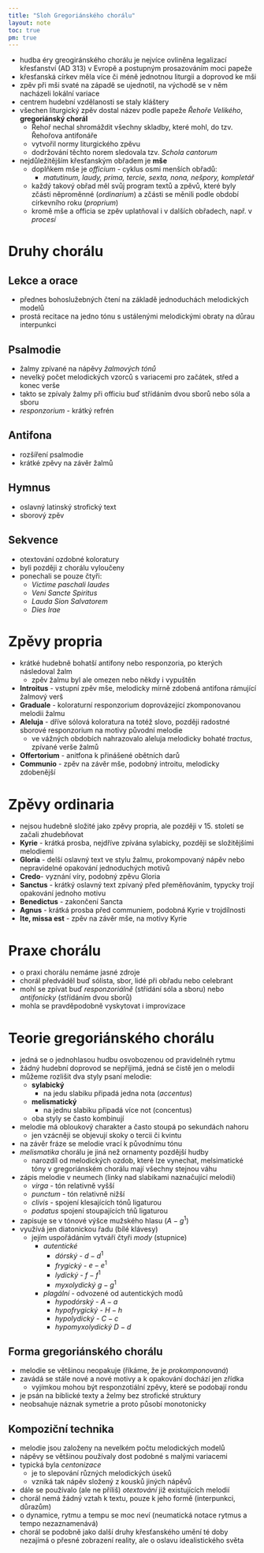 ```yaml
---
title: "Sloh Gregoriánského chorálu"
layout: note
toc: true
pm: true
---
```

- hudba éry greogiránského chorálu je nejvíce ovliněna legalizací křesťanství (AD 313) v Evropě a postupným prosazováním moci papeže
- křesťanská církev měla více či méně jednotnou liturgii a doprovod ke mši
- zpěv při mši svaté na západě se ujednotil, na východě se v něm nacházeli lokální variace
- centrem hudební vzdělanosti se staly kláštery
- všechen liturgický zpěv dostal název podle papeže _Řehoře Velikého_, **gregoriánský chorál**
    - Řehoř nechal shromáždit všechny skladby, které mohl, do tzv. Řehořova antifonáře
    - vytvořil normy liturgického zpěvu
    - dodržování těchto norem sledovala tzv. _Schola cantorum_
- nejdůležitějším křesťanským obřadem je **mše**
    - doplňkem mše je _officium_ - cyklus osmi menších obřadů:
        - _matutinum, laudy, prima, tercie, sexta, nona, nešpory, kompletář_
    - každý takový obřad měl svůj program textů a zpěvů, které byly zčásti něproměnné (_ordinarium_) a zčásti se měnili podle období církevního roku (_proprium_)
    - kromě mše a officia se zpěv uplatňoval i v dalších obřadech, např. v _procesí_
# Druhy chorálu
## Lekce a orace
- přednes bohoslužebných čtení na základě jednoduchách melodických modelů
- prostá recitace na jedno tónu s ustálenými melodickými obraty na důrau interpunkci
## Psalmodie
- žalmy zpívané na nápěvy _žalmových tónů_
- nevelký počet melodických vzorců s variacemi pro začátek, střed a konec verše
- takto se zpívaly žalmy při officiu buď střídáním dvou sborů nebo sóla a sboru
- _responzorium_ - krátký refrén
## Antifona
- rozšíření psalmodie
- krátké zpěvy na závěr žalmů
## Hymnus
- oslavný latinský strofický text
- sborový zpěv
## Sekvence
- otextování ozdobné koloratury
- byli později z chorálu vyloučeny 
- ponechali se pouze čtyři:
    - _Victime paschali laudes_
    - _Veni Sancte Spiritus_
    - _Lauda Sion Salvatorem_
    - _Dies Irae_
# Zpěvy propria
- krátké hudebně bohatší antifony nebo responzoria, po kterých následoval žalm
    - zpěv žalmu byl ale omezen nebo někdy i vypuštěn
- **Introitus** - vstupní zpěv mše, melodicky mírně zdobená antifona rámující žalmový verš
- **Graduale** - koloraturní responzorium doprovázející zkomponovanou melodii žalmu
- **Aleluja** - dříve sólová koloratura na totéž slovo, později radostné sborové responzorium na motivy původní melodie
    - ve vážných obdobích nahrazovalo aleluja melodicky bohaté _tractus_, zpívané verše žalmů
- **Offertorium** - anitfona k přinášené obětních darů
- **Communio** - zpěv na závěr mše, podobný introitu, melodicky zdobenější
# Zpěvy ordinaria
- nejsou hudebně složité jako zpěvy propria, ale později v 15. století se začali zhudebňovat
- **Kyrie** - krátká prosba, nejdříve zpívána sylabicky, později se složitějšími melodiemi
- **Gloria** - delší oslavný text ve stylu žalmu, prokompovaný nápěv nebo nepravidelné opakování jednoduchých motivů
- **Credo**- vyznání víry, podobný zpěvu Gloria
- **Sanctus** - krátký oslavný text zpívaný před přeměňováním, typycky trojí opakování jednoho motivu
- **Benedictus** - zakončení Sancta
- **Agnus** - krátká prosba před communiem, podobná Kyrie v trojdílnosti
- **Ite, missa est** - zpěv na závěr mše, na motivy Kyrie
# Praxe chorálu
- o praxi chorálu nemáme jasné zdroje
- chorál předváděl buď sólista, sbor, lidé při obřadu nebo celebrant
- mohl se zpívat buď _responzoriálně_ (střídání sóla a sboru) nebo _antifonicky_ (střídáním dvou sborů)
- mohla se pravděpodobně vyskytovat i improvizace
# Teorie gregoriánského chorálu
- jedná se o jednohlasou hudbu osvobozenou od pravidelnéh rytmu
- žádný hudební doprovod se nepříjimá, jedná se čistě jen o melodii
- můžeme rozlišit dva styly psaní melodie:
    - **sylabický**
        - na jedu slabiku připadá jedna nota (_accentus_)
    - **melismatický**
        - na jednu slabiku připadá více not (concentus)
    - oba styly se často kombinují
- melodie má obloukový charakter a často stoupá po sekundách nahoru
    - jen vzácněji se objevují skoky o tercii či kvintu
- na závěr fráze se melodie vrací k původnímu tónu
- _melismatika_ chorálu je jiná než ornamenty pozdější hudby
    - narozdíl od melodických ozdob, které lze vynechat, melsimatické tóny v gregoriánském chorálu mají všechny stejnou váhu
- zápis melodie v neumech (linky nad slabikami naznačující melodii)
    - _virga_ - tón relativně vyšší
    - _punctum_ - tón relativně nižší
    - _clivis_ - spojení klesajících tónů ligaturou
    - _podatus_ spojení stoupajících tńů ligaturou
- zapisuje se v tónové výšce mužského hlasu ($A - g^{1}$)
- využívá jen diatonickou řadu (bílé klávesy)
    - jejím uspořádáním vytváří čtyři _mody_ (stupnice)
        - _autentické_
            - _dórský_ - $d - d^1$
            - _frygický_ - $e - e^1$
            - _lydický_ - $f-f^1$
            - _myxolydický_ $g-g^1$
        - _plagální_ - odvozené od autentických modů
            - _hypodórský_ - $A - a$
            - _hypofrygický_ - $H - h$
            - _hypolydický_ - $C - c$
            - _hypomyxolydický_ $D - d$
## Forma gregoriánského chorálu
- melodie se většinou neopakuje (říkáme, že je _prokomponovaná_)
- zavádá se stále nové a nové motivy a k opakování dochází jen zřídka
    - vyjímkou mohou být responzotiální zpěvy, které se podobají rondu
- je psán na biblické texty a želmy bez strofické struktury
- neobsahuje náznak symetrie a proto působí monotonicky
## Kompoziční technika
- melodie jsou založeny na nevelkém počtu melodických modelů
- nápěvy se většinou používaly dost podobné s malými variacemi
- typická byla _centonizace_ 
    - je to slepování různých melodických úseků
    - vzniká tak nápěv složený z kousků jiných nápěvů
- dále se používalo (ale ne příliš) _otextování_ již existujících melodií
- chorál nemá žádný vztah k textu, pouze k jeho formě (interpunkci, důrazům)
- o dynamice, rytmu a tempu se moc neví (neumatická notace rytmus a tempo nezaznamenává)
- chorál se podobně jako další druhy křesťanského umění té doby nezajímá o přesné zobrazení reality, ale o oslavu idealistického světa 